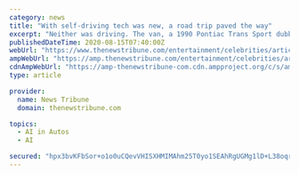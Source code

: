 ```yaml
---
category: news
title: "With self-driving tech was new, a road trip paved the way"
excerpt: "Neither was driving. The van, a 1990 Pontiac Trans Sport dubbed “Navlab 5,” was loaded up with the latest self-driving technology developed at CMU. Its pilot was called the Rapidly Adapting ..."
publishedDateTime: 2020-08-15T07:40:00Z
webUrl: "https://www.thenewstribune.com/entertainment/celebrities/article244877067.html"
ampWebUrl: "https://amp.thenewstribune.com/entertainment/celebrities/article244877067.html"
cdnAmpWebUrl: "https://amp-thenewstribune-com.cdn.ampproject.org/c/s/amp.thenewstribune.com/entertainment/celebrities/article244877067.html"
type: article

provider:
  name: News Tribune
  domain: thenewstribune.com

topics:
  - AI in Autos
  - AI

secured: "hpx3bvKFbSor+o1o0uCQevVHISXHMIMAhm25T0yo1SEAhRgUGMg1lD+L38oqro0SmMap/xVZQlF6M/83Y/EmzL1oDylz/bYLvsszH7QBtCb+j+jKrMNwV6BBNTU+GQt5dfyppKNIAIT23WWLZTm9B+WcT4G2WS4AS/7d3yxqFMTGji7idajQ39+iuvJji3b2bCliReBnMPm/EevTWAcB9vI+9rTYUJfAmEYB0Xkexp/DSqy4fOoAGiZkrg55ngZOrf/slMzO4NMZmGlyGCX77xg4O6AOPnF4XnLtphy1OfcXUuZst9wmeEXKK7Ze6Yv0RabMhE5PvJ0Q86KCLVS+hQ==;be80AKlS7w2Me+L8ZSpnCA=="
---
```


